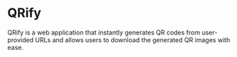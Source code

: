 # QRify
QRify is a web application that instantly generates QR codes from user-provided URLs and allows users to download the generated QR images with ease.
